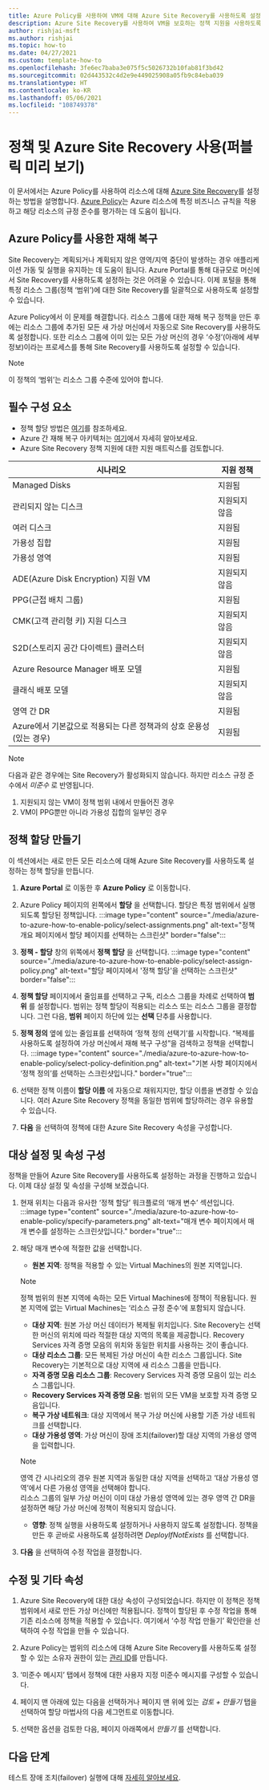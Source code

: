 ```yaml
---
title: Azure Policy를 사용하여 VM에 대해 Azure Site Recovery를 사용하도록 설정
description: Azure Site Recovery를 사용하여 VM을 보호하는 정책 지원을 사용하도록 설정하는 방법을 알아봅니다.
author: rishjai-msft
ms.author: rishjai
ms.topic: how-to
ms.date: 04/27/2021
ms.custom: template-how-to
ms.openlocfilehash: 3fe6ec7baba3e075f5c5026732b10fab81f3bd42
ms.sourcegitcommit: 02d443532c4d2e9e449025908a05fb9c84eba039
ms.translationtype: HT
ms.contentlocale: ko-KR
ms.lasthandoff: 05/06/2021
ms.locfileid: "108749378"
---
```

# <a name="using-policy-with-azure-site-recovery-public-preview"></a>정책 및 Azure Site Recovery 사용(퍼블릭 미리 보기)

이 문서에서는 Azure Policy를 사용하여 리소스에 대해 [Azure Site Recovery](https://docs.microsoft.com/azure/site-recovery/site-recovery-overview)를 설정하는 방법을 설명합니다. [Azure Policy](https://docs.microsoft.com/azure/governance/policy/overview)는 Azure 리소스에 특정 비즈니스 규칙을 적용하고 해당 리소스의 규정 준수를 평가하는 데 도움이 됩니다.

## <a name="disaster-recovery-with-azure-policy"></a>Azure Policy를 사용한 재해 복구
Site Recovery는 계획되거나 계획되지 않은 영역/지역 중단이 발생하는 경우 애플리케이션 가동 및 실행을 유지하는 데 도움이 됩니다. Azure Portal를 통해 대규모로 머신에서 Site Recovery를 사용하도록 설정하는 것은 어려울 수 있습니다. 이제 포털을 통해 특정 리소스 그룹(정책 ‘범위’)에 대한 Site Recovery를 일괄적으로 사용하도록 설정할 수 있습니다.

Azure Policy에서 이 문제를 해결합니다. 리소스 그룹에 대한 재해 복구 정책을 만든 후에는 리소스 그룹에 추가된 모든 새 가상 머신에서 자동으로 Site Recovery를 사용하도록 설정합니다. 또한 리소스 그룹에 이미 있는 모든 가상 머신의 경우 ‘수정’(아래에 세부 정보)이라는 프로세스를 통해 Site Recovery를 사용하도록 설정할 수 있습니다.

>[!NOTE]
>이 정책의 ‘범위’는 리소스 그룹 수준에 있어야 합니다.

## <a name="prerequisites"></a>필수 구성 요소

- 정책 할당 방법은 [여기](https://docs.microsoft.com/azure/governance/policy/assign-policy-portal)를 참조하세요.
- Azure 간 재해 복구 아키텍처는 [여기](https://docs.microsoft.com/azure/site-recovery/azure-to-azure-architecture)에서 자세히 알아보세요.
- Azure Site Recovery 정책 지원에 대한 지원 매트릭스를 검토합니다.

**시나리오** | **지원 정책**
--- | ---
Managed Disks | 지원됨
관리되지 않는 디스크  | 지원되지 않음
여러 디스크 | 지원됨
가용성 집합 | 지원됨
가용성 영역 | 지원됨
ADE(Azure Disk Encryption) 지원 VM | 지원되지 않음
PPG(근접 배치 그룹) | 지원됨
CMK(고객 관리형 키) 지원 디스크 | 지원되지 않음
S2D(스토리지 공간 다이렉트) 클러스터 | 지원되지 않음
Azure Resource Manager 배포 모델 | 지원됨
클래식 배포 모델 | 지원되지 않음
영역 간 DR  | 지원됨
Azure에서 기본값으로 적용되는 다른 정책과의 상호 운용성(있는 경우) | 지원됨

>[!NOTE]
>다음과 같은 경우에는 Site Recovery가 활성화되지 않습니다. 하지만 리소스 규정 준수에서 _미준수_ 로 반영됩니다. 
>1. 지원되지 않는 VM이 정책 범위 내에서 만들어진 경우
>1. VM이 PPG뿐만 아니라 가용성 집합의 일부인 경우

## <a name="create-a-policy-assignment"></a>정책 할당 만들기
이 섹션에서는 새로 만든 모든 리소스에 대해 Azure Site Recovery를 사용하도록 설정하는 정책 할당을 만듭니다.
1. **Azure Portal** 로 이동한 후 **Azure Policy** 로 이동합니다.
1. Azure Policy 페이지의 왼쪽에서 **할당** 을 선택합니다. 할당은 특정 범위에서 실행되도록 할당된 정책입니다.
   :::image type="content" source="./media/azure-to-azure-how-to-enable-policy/select-assignments.png" alt-text="정책 개요 페이지에서 할당 페이지를 선택하는 스크린샷" border="false":::

1. **정책 - 할당** 창의 위쪽에서 **정책 할당** 을 선택합니다.
:::image type="content" source="./media/azure-to-azure-how-to-enable-policy/select-assign-policy.png" alt-text="할당 페이지에서 '정책 할당'을 선택하는 스크린샷" border="false":::

1. **정책 할당** 페이지에서 줄임표를 선택하고 구독, 리소스 그룹을 차례로 선택하여 **범위** 를 설정합니다. 범위는 정책 할당이 적용되는 리소스 또는 리소스 그룹을 결정합니다. 그런 다음, **범위** 페이지 하단에 있는 **선택** 단추를 사용합니다.

1. **정책 정의** 옆에 있는 줄임표를 선택하여 ‘정책 정의 선택기’를 시작합니다. “복제를 사용하도록 설정하여 가상 머신에서 재해 복구 구성”을 검색하고 정책을 선택합니다.
:::image type="content" source="./media/azure-to-azure-how-to-enable-policy/select-policy-definition.png" alt-text="기본 사항 페이지에서 ‘정책 정의’를 선택하는 스크린샷입니다." border="true":::

1. 선택한 정책 이름이 **할당 이름** 에 자동으로 채워지지만, 할당 이름을 변경할 수 있습니다. 여러 Azure Site Recovery 정책을 동일한 범위에 할당하려는 경우 유용할 수 있습니다.

1. **다음** 을 선택하여 정책에 대한 Azure Site Recovery 속성을 구성합니다.

## <a name="configure-target-settings-and-properties"></a>대상 설정 및 속성 구성
정책을 만들어 Azure Site Recovery를 사용하도록 설정하는 과정을 진행하고 있습니다. 이제 대상 설정 및 속성을 구성해 보겠습니다.
1. 현재 위치는 다음과 유사한 ‘정책 할당’ 워크플로의 ‘매개 변수’ 섹션입니다. :::image type="content" source="./media/azure-to-azure-how-to-enable-policy/specify-parameters.png" alt-text="매개 변수 페이지에서 매개 변수를 설정하는 스크린샷입니다." border="true"::: 
1. 해당 매개 변수에 적절한 값을 선택합니다.
    - **원본 지역**: 정책을 적용할 수 있는 Virtual Machines의 원본 지역입니다.
    >[!NOTE]
    >정책 범위의 원본 지역에 속하는 모든 Virtual Machines에 정책이 적용됩니다. 원본 지역에 없는 Virtual Machines는 ‘리소스 규정 준수’에 포함되지 않습니다.
    - **대상 지역**: 원본 가상 머신 데이터가 복제될 위치입니다. Site Recovery는 선택한 머신의 위치에 따라 적절한 대상 지역의 목록을 제공합니다. Recovery Services 자격 증명 모음의 위치와 동일한 위치를 사용하는 것이 좋습니다.
    - **대상 리소스 그룹**: 모든 복제된 가상 머신이 속한 리소스 그룹입니다. Site Recovery는 기본적으로 대상 지역에 새 리소스 그룹을 만듭니다.
    - **자격 증명 모음 리소스 그룹**: Recovery Services 자격 증명 모음이 있는 리소스 그룹입니다.
    - **Recovery Services 자격 증명 모음**: 범위의 모든 VM을 보호할 자격 증명 모음입니다.
    - **복구 가상 네트워크**: 대상 지역에서 복구 가상 머신에 사용할 기존 가상 네트워크를 선택합니다.
    - **대상 가용성 영역**: 가상 머신이 장애 조치(failover)할 대상 지역의 가용성 영역을 입력합니다.
    >[!NOTE]
    >영역 간 시나리오의 경우 원본 지역과 동일한 대상 지역을 선택하고 ‘대상 가용성 영역’에서 다른 가용성 영역을 선택해야 합니다.     
    >리소스 그룹의 일부 가상 머신이 이미 대상 가용성 영역에 있는 경우 영역 간 DR을 설정하면 해당 가상 머신에 정책이 적용되지 않습니다.
    - **영향**: 정책 실행을 사용하도록 설정하거나 사용하지 않도록 설정합니다. 정책을 만든 후 곧바로 사용하도록 설정하려면 _DeployIfNotExists_ 를 선택합니다.

1. **다음** 을 선택하여 수정 작업을 결정합니다.

## <a name="remediation-and-other-properties"></a>수정 및 기타 속성
1. Azure Site Recovery에 대한 대상 속성이 구성되었습니다. 하지만 이 정책은 정책 범위에서 새로 만든 가상 머신에만 적용됩니다. 정책이 할당된 후 수정 작업을 통해 기존 리소스에 정책을 적용할 수 있습니다. 여기에서 ‘수정 작업 만들기’ 확인란을 선택하여 수정 작업을 만들 수 있습니다.

1. Azure Policy는 범위의 리소스에 대해 Azure Site Recovery를 사용하도록 설정할 수 있는 소유자 권한이 있는 [관리 ID](https://aka.ms/arm-policy-identity)를 만듭니다.

1. ‘미준수 메시지’ 탭에서 정책에 대한 사용자 지정 미준수 메시지를 구성할 수 있습니다.

1. 페이지 맨 아래에 있는 다음을 선택하거나 페이지 맨 위에 있는 _검토 + 만들기_ 탭을 선택하여 할당 마법사의 다음 세그먼트로 이동합니다.

1. 선택한 옵션을 검토한 다음, 페이지 아래쪽에서 _만들기_ 를 선택합니다.

## <a name="next-steps"></a>다음 단계

테스트 장애 조치(failover) 실행에 대해 [자세히 알아보세요](site-recovery-test-failover-to-azure.md).